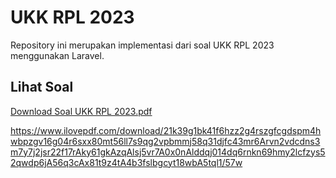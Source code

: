 # UKK RPL 2023

Repository ini merupakan implementasi dari soal UKK RPL 2023 menggunakan Laravel.

## Lihat Soal
[Download Soal UKK RPL 2023.pdf](Soal%20UKK%20RPL%202023.pdf)

https://www.ilovepdf.com/download/21k39g1bk41f6hzz2g4rszgfcgdspm4hwbpzgv16g04r6sxx80mt56ll7s9qg2vpbmmj58q31djfc43mr6Arvn2vdcdns3m7y7j2jsr22f17rAky61gkAzqAlsj5vr7A0x0nAlddqj014dq6rnkn69hmy2lcfzys52qwdp6jA56q3cAx81t9z4tA4b3fslbgcyt18wbA5tql1/57w